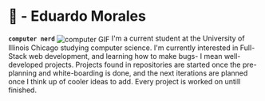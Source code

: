 # 🌙 - Eduardo Morales

**`computer nerd`**
<img align='center' src='https://giphy.com/stickers/transparent-hello-sketch-tlRU5lV5HqMpSAGPXh' alt='computer GIF'  />
I'm a current student at the University of Illinois Chicago studying computer science. I'm currently interested in Full-Stack web development, and learning how to make bugs- I mean well-developed projects. Projects found in repositories are started once the pre-planning and white-boarding is done, and the next iterations are planned once I think up of cooler ideas to add. Every project is worked on untill finished.

<p align='left'>

</p>

